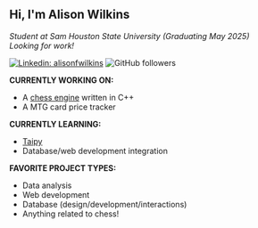 ## Hi, I'm Alison Wilkins

*Student at Sam Houston State University (Graduating May 2025)*  
*Looking for work!*

[![Linkedin: alisonfwilkins](https://img.shields.io/badge/-alisonfwilkins-blue?style=flat-square&logo=Linkedin&logoColor=white&link=https://www.linkedin.com/in/alisonfwilkins)](https://www.linkedin.com/in/alisonfwilkins/)
![GitHub followers](https://img.shields.io/github/followers/wowitsalison?label=Follow&style=social)

**CURRENTLY WORKING ON:**
- A [chess engine](https://github.com/wowitsalison/BigBean_ChessEngine) written in C++
- A MTG card price tracker

**CURRENTLY LEARNING:**
- [Taipy](https://taipy.io)
- Database/web development integration

**FAVORITE PROJECT TYPES:**
- Data analysis
- Web development
- Database (design/development/interactions)
- Anything related to chess!
